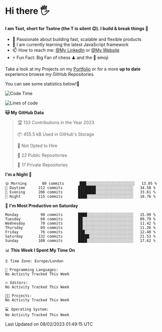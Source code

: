 # Hi there :raised_hand_with_fingers_splayed:
#### I am Tsot, short for Tsotne (the T is silent :wink:). I build & break things :space_invader:
- :telescope: Passionate about building fast, scalable and flexible products
- :seedling: I am currently learning the latest JavaScript framework 
- :mailbox: How to reach me: [@My LinkedIn](https://www.linkedin.com/in/tsotne-gvadzabia/) or [@My Website](https://tsotne.co.uk/contact)
- :zap: Fun Fact: Big Fan of chess ♟ and the 👾 emoji

Take a look at my Projects on my [Portfolio](https://tsotne.co.uk/) or for a more **up to date** experience browse my GitHub Repositories.

You can see some statistics below!:space_invader:
<!--START_SECTION:waka-->
![Code Time](http://img.shields.io/badge/Code%20Time-761%20hrs%202%20mins-blue)

![Lines of code](https://img.shields.io/badge/From%20Hello%20World%20I%27ve%20Written-666%20Thousand%20lines%20of%20code-blue)

**🐱 My GitHub Data** 

> 🏆 133 Contributions in the Year 2023
 > 
> 📦 455.5 kB Used in GitHub's Storage 
 > 
> 🚫 Not Opted to Hire
 > 
> 📜 22 Public Repositories 
 > 
> 🔑 17 Private Repositories  
 > 
**I'm a Night 🦉** 

```text
🌞 Morning       80 commits       ███░░░░░░░░░░░░░░░░░░░░░░   13.05 % 
🌆 Daytime      212 commits       ████████░░░░░░░░░░░░░░░░░   34.58 % 
🌃 Evening      206 commits       ████████░░░░░░░░░░░░░░░░░   33.61 % 
🌙 Night        115 commits       ████░░░░░░░░░░░░░░░░░░░░░   18.76 % 

```
📅 **I'm Most Productive on Saturday** 

```text
Monday          98 commits       ████░░░░░░░░░░░░░░░░░░░░░   15.99 % 
Tuesday         60 commits       ██░░░░░░░░░░░░░░░░░░░░░░░   09.79 % 
Wednesday       70 commits       ██░░░░░░░░░░░░░░░░░░░░░░░   11.42 % 
Thursday        69 commits       ██░░░░░░░░░░░░░░░░░░░░░░░   11.26 % 
Friday          76 commits       ███░░░░░░░░░░░░░░░░░░░░░░   12.40 % 
Saturday       132 commits       █████░░░░░░░░░░░░░░░░░░░░   21.53 % 
Sunday         108 commits       ████░░░░░░░░░░░░░░░░░░░░░   17.62 % 

```


📊 **This Week I Spent My Time On** 

```text
⌚︎ Time Zone: Europe/London

💬 Programming Languages: 
No Activity Tracked This Week

🔥 Editors: 
No Activity Tracked This Week

🐱‍💻 Projects: 
No Activity Tracked This Week

💻 Operating System: 
No Activity Tracked This Week

```


 Last Updated on 08/02/2023 01:49:15 UTC
<!--END_SECTION:waka-->

